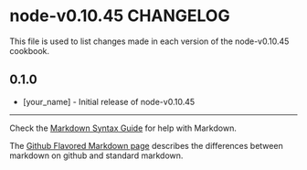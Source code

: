 node-v0.10.45 CHANGELOG
=======================

This file is used to list changes made in each version of the node-v0.10.45 cookbook.

0.1.0
-----
- [your_name] - Initial release of node-v0.10.45

- - -
Check the [Markdown Syntax Guide](http://daringfireball.net/projects/markdown/syntax) for help with Markdown.

The [Github Flavored Markdown page](http://github.github.com/github-flavored-markdown/) describes the differences between markdown on github and standard markdown.
